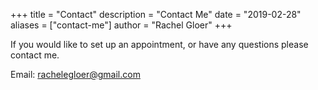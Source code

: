 +++
title = "Contact"
description = "Contact Me"
date = "2019-02-28"
aliases = ["contact-me"]
author = "Rachel Gloer"
+++

If you would like to set up an appointment, or have any questions please contact me.

Email: rachelegloer@gmail.com